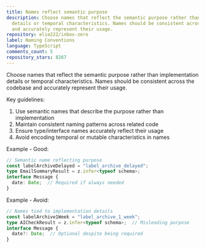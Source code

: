 ```yaml
---
title: Names reflect semantic purpose
description: Choose names that reflect the semantic purpose rather than implementation
  details or temporal characteristics. Names should be consistent across the codebase
  and accurately represent their usage.
repository: elie222/inbox-zero
label: Naming Conventions
language: TypeScript
comments_count: 5
repository_stars: 8267
---
```


Choose names that reflect the semantic purpose rather than implementation details or temporal characteristics. Names should be consistent across the codebase and accurately represent their usage.

Key guidelines:
1. Use semantic names that describe the purpose rather than implementation
2. Maintain consistent naming patterns across related code
3. Ensure type/interface names accurately reflect their usage
4. Avoid encoding temporal or mutable characteristics in names

Example - Good:
```typescript
// Semantic name reflecting purpose
const labelArchiveDelayed = "label_archive_delayed";
type EmailSummaryResult = z.infer<typeof schema>;
interface Message {
  date: Date;  // Required if always needed
}
```

Example - Avoid:
```typescript
// Names tied to implementation details
const labelArchive1Week = "label_archive_1_week";
type AICheckResult = z.infer<typeof schema>;  // Misleading purpose
interface Message {
  date?: Date;  // Optional despite being required
}
```